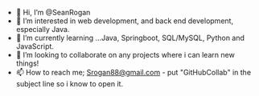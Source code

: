 - 👋 Hi, I’m @SeanRogan
- 👀 I’m interested in web development, and back end development, especially Java.
- 🌱 I’m currently learning ...Java, Springboot, SQL/MySQL, Python and JavaScript.
- 💞️ I’m looking to collaborate on any projects where i can learn new things!
- 📫 How to reach me; Srogan88@gmail.com - put "GitHubCollab" in the subject line so i know to open it.

<!---
SeanRogan/SeanRogan is a ✨ special ✨ repository because its `README.md` (this file) appears on your GitHub profile.
You can click the Preview link to take a look at your changes.
--->
